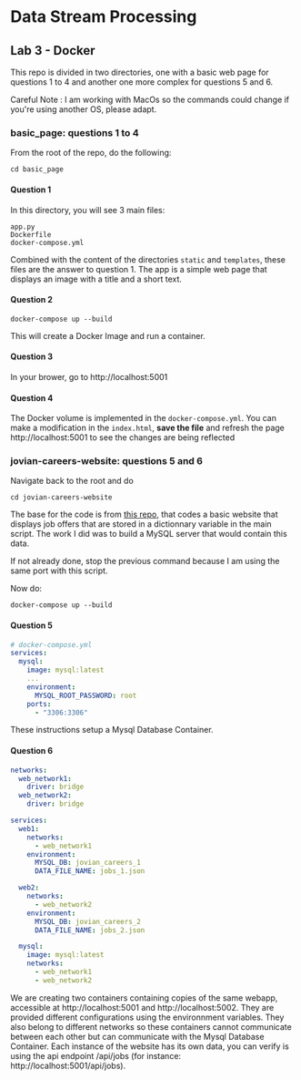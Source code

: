 # Data Stream Processing
## Lab 3 - Docker

This repo is divided in two directories, one with a basic web page for questions 1 to 4 and another one more complex for questions 5 and 6.

Careful Note :
I am working with MacOs so the commands could change if you're using another OS, please adapt.

### basic_page: questions 1 to 4

From the root of the repo, do the following:
```command
cd basic_page
```

#### Question 1

In this directory, you will see 3 main files:
```
app.py
Dockerfile
docker-compose.yml
```

Combined with the content of the directories `static` and `templates`, these files are the answer to question 1.
The app is a simple web page that displays an image with a title and a short text.

#### Question 2

```command
docker-compose up --build
```

This will create a Docker Image and run a container.

#### Question 3

In your brower, go to http://localhost:5001

#### Question 4

The Docker volume is implemented in the `docker-compose.yml`. You can make a modification in the `index.html`, **save the file** and refresh the page http://localhost:5001 to see the changes are being reflected

### jovian-careers-website: questions 5 and 6

Navigate back to the root and do
```command
cd jovian-careers-website
```

The base for the code is from [this repo](https://github.com/aakashns/jovian-careers-website/tree/main), that codes a basic website that displays job offers that are stored in a dictionnary variable in the main script. The work I did was to build a MySQL server that would contain this data.

If not already done, stop the previous command because I am using the same port with this script.

Now do:
```command
docker-compose up --build
```

#### Question 5

```docker-compose.yml
# docker-compose.yml
services:
  mysql:
    image: mysql:latest
    ...
    environment:
      MYSQL_ROOT_PASSWORD: root
    ports:
      - "3306:3306"
```
These instructions setup a Mysql Database Container.

#### Question 6

```docker-compose.yml
networks:
  web_network1:
    driver: bridge
  web_network2:
    driver: bridge

services:
  web1:
    networks:
      - web_network1
    environment:
      MYSQL_DB: jovian_careers_1
      DATA_FILE_NAME: jobs_1.json

  web2:
    networks:
      - web_network2
    environment:
      MYSQL_DB: jovian_careers_2
      DATA_FILE_NAME: jobs_2.json

  mysql:
    image: mysql:latest
    networks:
      - web_network1
      - web_network2
```

We are creating two containers containing copies of the same webapp, accessible at http://localhost:5001 and http://localhost:5002. They are provided different configurations using the environnment variables.
They also belong to different networks so these containers cannot communicate between each other but can communicate with the Mysql Database Container.
Each instance of the website has its own data, you can verify is using the api endpoint /api/jobs (for instance: http://localhost:5001/api/jobs).
